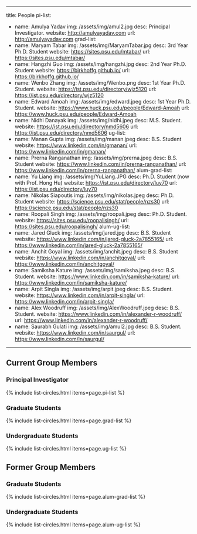 
---
title: People
pi-list:
  - name: Amulya Yadav
    img: /assets/img/amul2.jpg
    desc: Principal Investigator. 
    website: http://amulyayadav.com
    url: http://amulyayadav.com
grad-list:
  - name: Maryam Tabar
    img: /assets/img/MaryamTabar.jpg
    desc: 3rd Year Ph.D. Student
    website: https://sites.psu.edu/mtabar/
    url: https://sites.psu.edu/mtabar/
  - name: Hangzhi Guo
    img: /assets/img/hangzhi.jpg
    desc: 2nd Year Ph.D. Student
    website: https://birkhoffg.github.io/
    url: https://birkhoffg.github.io/
  - name: Wenbo Zhang
    img: /assets/img/Wenbo.png
    desc: 1st Year Ph.D. Student.
    website: https://ist.psu.edu/directory/wjz5120
    url: https://ist.psu.edu/directory/wjz5120
  - name: Edward Amoah
    img: /assets/img/edward.jpeg
    desc: 1st Year Ph.D. Student.
    website: https://www.huck.psu.edu/people/Edward-Amoah
    url: https://www.huck.psu.edu/people/Edward-Amoah
  - name: Nidhi Danayak
    img: /assets/img/nidhi.jpeg
    desc: M.S. Student.
    website: https://ist.psu.edu/directory/nmd5606
    url: https://ist.psu.edu/directory/nmd5606
ug-list:
  - name: Manan Gupta
    img: /assets/img/manan.jpeg
    desc: B.S. Student
    website: https://www.linkedin.com/in/gmanan/
    url: https://www.linkedin.com/in/gmanan/
  - name: Prerna Ranganathan
    img: /assets/img/prerna.jpeg
    desc: B.S. Student
    website: https://www.linkedin.com/in/prerna-ranganathan/
    url: https://www.linkedin.com/in/prerna-ranganathan/ 
alum-grad-list:
  - name: Yu Liang
    img: /assets/img/YuLiang.JPG
    desc: Ph.D. Student (now with Prof. Hong Hu)
    website: https://ist.psu.edu/directory/luy70
    url: https://ist.psu.edu/directory/luy70
  - name: Nikolas Siapoutis
    img: /assets/img/nikolas.jpeg
    desc: Ph.D. Student
    website: https://science.psu.edu/stat/people/nzs30
    url: https://science.psu.edu/stat/people/nzs30
  - name: Roopali Singh
    img: /assets/img/roopali.jpeg
    desc: Ph.D. Student.
    website: https://sites.psu.edu/roopalisingh/
    url: https://sites.psu.edu/roopalisingh/
alum-ug-list:
  - name: Jared Gluck
    img: /assets/img/jared.jpg
    desc: B.S. Student 
    website: https://www.linkedin.com/in/jared-gluck-2a7855165/
    url: https://www.linkedin.com/in/jared-gluck-2a7855165/
  - name: Anchit Goyal
    img: /assets/img/anchit.jpeg
    desc: B.S. Student
    website: https://www.linkedin.com/in/anchitgoyal/
    url: https://www.linkedin.com/in/anchitgoyal/
  - name: Samiksha Kature
    img: /assets/img/samiksha.jpeg
    desc: B.S. Student.
    website: https://www.linkedin.com/in/samiksha-kature/
    url: https://www.linkedin.com/in/samiksha-kature/
  - name: Arpit Singla
    img: /assets/img/arpit.jpeg
    desc: B.S. Student.
    website: https://www.linkedin.com/in/arpit-singla/
    url: https://www.linkedin.com/in/arpit-singla/
  - name: Alex Woodruff
    img: /assets/img/AlexWoodruff.jpeg
    desc: B.S. Student.
    website: https://www.linkedin.com/in/alexander-r-woodruff/
    url: https://www.linkedin.com/in/alexander-r-woodruff/
  - name: Saurabh Gulati
    img: /assets/img/amul2.jpg
    desc: B.S. Student.
    website: https://www.linkedin.com/in/saurgul/
    url: https://www.linkedin.com/in/saurgul/
---

## Current Group Members

### Principal Investigator

{% include list-circles.html items=page.pi-list %}

### Graduate Students

{% include list-circles.html items=page.grad-list %}

### Undergraduate Students

{% include list-circles.html items=page.ug-list %}

## Former Group Members

### Graduate Students

{% include list-circles.html items=page.alum-grad-list %}

### Undergraduate Students

{% include list-circles.html items=page.alum-ug-list %}

